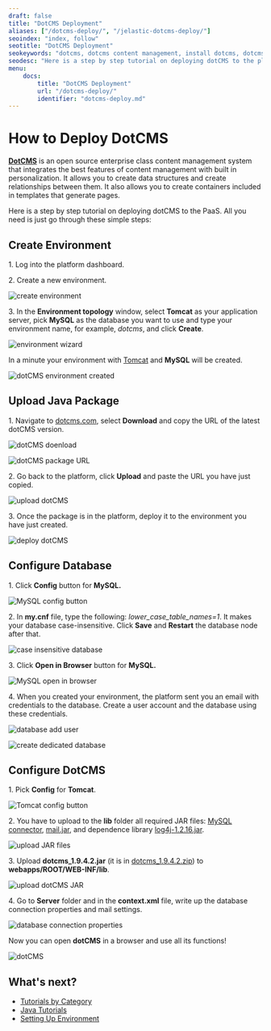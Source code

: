 ```yaml
---
draft: false
title: "DotCMS Deployment"
aliases: ["/dotcms-deploy/", "/jelastic-dotcms-deploy/"]
seoindex: "index, follow"
seotitle: "DotCMS Deployment"
seokeywords: "dotcms, dotcms content management, install dotcms, dotcms deployment, dotcms hosting, java dotcms, dotcms java hosting, dotcms paas, dotcms tutorial, dotcms guide"
seodesc: "Here is a step by step tutorial on deploying dotCMS to the platform. All you need is just follow a few simple steps from this guide."
menu:
    docs:
        title: "DotCMS Deployment"
        url: "/dotcms-deploy/"
        identifier: "dotcms-deploy.md"
---
```


# How to Deploy DotCMS

**[DotCMS](https://dotcms.com/)** is an open source enterprise class content management system that integrates the best features of content management with built in personalization. It allows you to create data structures and create relationships between them. It also allows you to create containers included in templates that generate pages.

Here is a step by step tutorial on deploying dotCMS to the PaaS. All you need is just go through these simple steps:


## Create Environment

1\. Log into the platform dashboard.

2\. Create a new environment.

![create environment](01-create-environment.png)

3\. In the **Environment topology** window, select **Tomcat**  as your application server, pick **MySQL** as the database you want to use and type your environment name, for example, *dotcms*, and click **Create**.

![environment wizard](02-environment-wizard.png)

In a minute your environment with [Tomcat](/tomcat/) and **MySQL** will be created.

![dotCMS environment created](03-dotcms-environment-created.png)


## Upload Java Package

1\. Navigate to [dotcms.com](https://dotcms.com/), select **Download** and copy the URL of the latest dotCMS version.

![dotCMS doenload](04-dotcms-doenload.png)

![dotCMS package URL](05-dotcms-package-url.png)

2\. Go back to the platform, click **Upload** and paste the URL you have just copied.

![upload dotCMS](06-upload-dotcms.png)

3\. Once the package is in the platform, deploy it to the environment you have just created.

![deploy dotCMS](07-deploy-dotcms.png)


## Configure Database

1\. Click **Config** button for **MySQL.**

![MySQL config button](08-mysql-config-button.png)

2\. In **my.cnf** file, type the following: *lower_case_table_names=1*. It makes your database case-insensitive. Click **Save** and **Restart** the database node after that.

![case insensitive database](09-case-insensitive-database.png)

3\. Click **Open in Browser** button for **MySQL.**

![MySQL open in browser](10-mysql-open-in-browser.png)

4\. When you created your environment, the platform sent you an email with credentials to the database. Create a user account and the database using these credentials.

![database add user](11-database-add-user.png)

![create dedicated database](12-create-dedicated-database.png)


## Configure DotCMS

1\. Pick **Config** for **Tomcat**.

![Tomcat config button](13-tomcat-config-button.png)

2\. You have to upload to  the **lib** folder all required JAR files: [MySQL connector](http://dev.mysql.com/downloads/mirror.php?id=404191), [mail.jar](http://www.oracle.com/technetwork/java/javasebusiness/downloads/java-archive-downloads-eeplat-419426.html#javamail-1.4.4-oth-JPR), and dependence library [log4j-1.2.16.jar](http://logging.apache.org/log4j/index.html).

![upload JAR files](14-upload-jar-files.png)

3\. Upload **dotcms_1.9.4.2.jar** (it is in <a href="http://dotcms.com/physical_downloads/release_builds/dotcms_1.9.4.2.zip">dotcms_1.9.4.2.zip</a>) to **webapps/ROOT/WEB-INF/lib**.

![upload dotCMS JAR](15-upload-dotcms-jar.png)

4\. Go to **Server** folder and in the **context.xml** file, write up the database connection properties and mail settings.

![database connection properties](16-database-connection-properties.png)

Now you can open **dotCMS** in a browser and use all its functions!

![dotCMS](17-dotcms.png)


## What's next?

* [Tutorials by Category](/tutorials-by-category/)
* [Java Tutorials](/java-tutorials/)
* [Setting Up Environment](/setting-up-environment/)